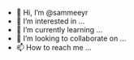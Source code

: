 - 👋 Hi, I’m @sammeeyr
- 👀 I’m interested in ...
- 🌱 I’m currently learning ...
- 💞️ I’m looking to collaborate on ...
- 📫 How to reach me ...

<!---
sammeeyr/sammeeyr is a ✨ special ✨ repository because its `README.md` (this file) appears on your GitHub profile.
You can click the Preview link to take a look at your changes.
--->
